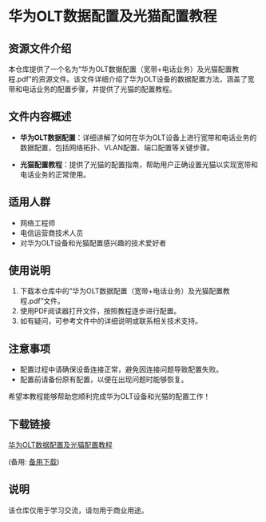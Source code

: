 # 华为OLT数据配置及光猫配置教程

## 资源文件介绍

本仓库提供了一个名为“华为OLT数据配置（宽带+电话业务）及光猫配置教程.pdf”的资源文件。该文件详细介绍了华为OLT设备的数据配置方法，涵盖了宽带和电话业务的配置步骤，并提供了光猫的配置教程。

## 文件内容概述

- **华为OLT数据配置**：详细讲解了如何在华为OLT设备上进行宽带和电话业务的数据配置，包括网络拓扑、VLAN配置、端口配置等关键步骤。
  
- **光猫配置教程**：提供了光猫的配置指南，帮助用户正确设置光猫以实现宽带和电话业务的正常使用。

## 适用人群

- 网络工程师
- 电信运营商技术人员
- 对华为OLT设备和光猫配置感兴趣的技术爱好者

## 使用说明

1. 下载本仓库中的“华为OLT数据配置（宽带+电话业务）及光猫配置教程.pdf”文件。
2. 使用PDF阅读器打开文件，按照教程逐步进行配置。
3. 如有疑问，可参考文件中的详细说明或联系相关技术支持。

## 注意事项

- 配置过程中请确保设备连接正常，避免因连接问题导致配置失败。
- 配置前请备份原有配置，以便在出现问题时能够恢复。

希望本教程能够帮助您顺利完成华为OLT设备和光猫的配置工作！

## 下载链接
[华为OLT数据配置及光猫配置教程](https://pan.quark.cn/s/18d8b6e66e83) 

(备用: [备用下载](https://pan.baidu.com/s/1sSd8u5am44Sn8O4VZvm2LA?pwd=1234))

## 说明

该仓库仅用于学习交流，请勿用于商业用途。
